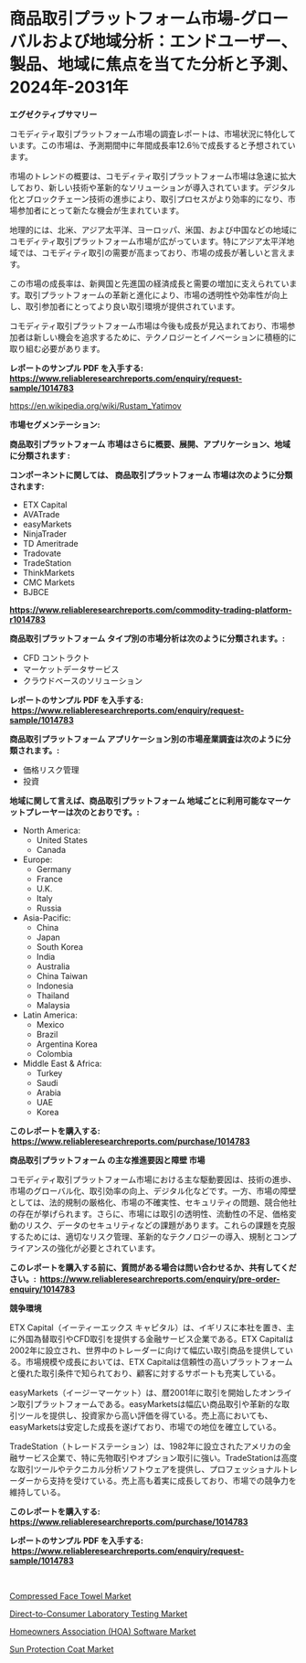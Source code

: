 <p><h1>商品取引プラットフォーム市場-グローバルおよび地域分析：エンドユーザー、製品、地域に焦点を当てた分析と予測、2024年-2031年</h1></p><p><strong>エグゼクティブサマリー</strong></p>
<p><p>コモディティ取引プラットフォーム市場の調査レポートは、市場状況に特化しています。この市場は、予測期間中に年間成長率12.6％で成長すると予想されています。</p><p>市場のトレンドの概要は、コモディティ取引プラットフォーム市場は急速に拡大しており、新しい技術や革新的なソリューションが導入されています。デジタル化とブロックチェーン技術の進歩により、取引プロセスがより効率的になり、市場参加者にとって新たな機会が生まれています。</p><p>地理的には、北米、アジア太平洋、ヨーロッパ、米国、および中国などの地域にコモディティ取引プラットフォーム市場が広がっています。特にアジア太平洋地域では、コモディティ取引の需要が高まっており、市場の成長が著しいと言えます。</p><p>この市場の成長率は、新興国と先進国の経済成長と需要の増加に支えられています。取引プラットフォームの革新と進化により、市場の透明性や効率性が向上し、取引参加者にとってより良い取引環境が提供されています。</p><p>コモディティ取引プラットフォーム市場は今後も成長が見込まれており、市場参加者は新しい機会を追求するために、テクノロジーとイノベーションに積極的に取り組む必要があります。</p></p>
<p><strong>レポートのサンプル PDF を入手する: <a href="https://www.reliableresearchreports.com/enquiry/request-sample/1014783">https://www.reliableresearchreports.com/enquiry/request-sample/1014783</a></strong></p>
<p><a href="https://en.wikipedia.org/wiki/Rustam_Yatimov">https://en.wikipedia.org/wiki/Rustam_Yatimov</a></p>
<p><strong>市場セグメンテーション:</strong></p>
<p><strong> 商品取引プラットフォーム 市場はさらに概要、展開、アプリケーション、地域に分類されます :</strong></p>
<p><strong>コンポーネントに関しては、 商品取引プラットフォーム 市場は次のように分類されます: &nbsp;</strong></p>
<p><ul><li>ETX Capital</li><li>AVATrade</li><li>easyMarkets</li><li>NinjaTrader</li><li>TD Ameritrade</li><li>Tradovate</li><li>TradeStation</li><li>ThinkMarkets</li><li>CMC Markets</li><li>BJBCE</li></ul></p>
<p><strong><a href="https://www.reliableresearchreports.com/commodity-trading-platform-r1014783">https://www.reliableresearchreports.com/commodity-trading-platform-r1014783</a></strong></p>
<p><strong> 商品取引プラットフォーム タイプ別の市場分析は次のように分類されます。:</strong></p>
<p><ul><li>CFD コントラクト</li><li>マーケットデータサービス</li><li>クラウドベースのソリューション</li></ul></p>
<p><strong>レポートのサンプル PDF を入手する: &nbsp;<a href="https://www.reliableresearchreports.com/enquiry/request-sample/1014783">https://www.reliableresearchreports.com/enquiry/request-sample/1014783</a></strong></p>
<p><strong> 商品取引プラットフォーム アプリケーション別の市場産業調査は次のように分類されます。:</strong></p>
<p><ul><li>価格リスク管理</li><li>投資</li></ul></p>
<p><strong>地域に関して言えば、商品取引プラットフォーム 地域ごとに利用可能なマーケットプレーヤーは次のとおりです。:</strong></p>
<p><ul>
    <li>
        North America:
        <ul>
            <li>United States</li>
            <li>Canada</li>
        </ul>
    </li>
    <li>
        Europe:
        <ul>
            <li>Germany</li>
            <li>France</li>
            <li>U.K.</li>
            <li>Italy</li>
            <li>Russia</li>
        </ul>
    </li>
    <li>
        Asia-Pacific:
        <ul>
            <li>China</li>
            <li>Japan</li>
            <li>South Korea</li>
            <li>India</li>
            <li>Australia</li>
            <li>China Taiwan</li>
            <li>Indonesia</li>
            <li>Thailand</li>
            <li>Malaysia</li>
        </ul>
    </li>
    <li>
        Latin America:
        <ul>
            <li>Mexico</li>
            <li>Brazil</li>
            <li>Argentina Korea</li>
            <li>Colombia</li>
        </ul>
    </li>
    <li>
        Middle East & Africa:
        <ul>
            <li>Turkey</li>
            <li>Saudi</li>
            <li>Arabia</li>
            <li>UAE</li>
            <li>Korea</li>
        </ul>
    </li>
    </ul></p>
<p><strong>このレポートを購入する: &nbsp;<a href="https://www.reliableresearchreports.com/purchase/1014783">https://www.reliableresearchreports.com/purchase/1014783</a></strong></p>
<p><strong>商品取引プラットフォーム の主な推進要因と障壁 市場</strong></p>
<p><p>コモディティ取引プラットフォーム市場における主な駆動要因は、技術の進歩、市場のグローバル化、取引効率の向上、デジタル化などです。一方、市場の障壁としては、法的規制の厳格化、市場の不確実性、セキュリティの問題、競合他社の存在が挙げられます。さらに、市場には取引の透明性、流動性の不足、価格変動のリスク、データのセキュリティなどの課題があります。これらの課題を克服するためには、適切なリスク管理、革新的なテクノロジーの導入、規制とコンプライアンスの強化が必要とされています。</p></p>
<p><strong>このレポートを購入する前に、質問がある場合は問い合わせるか、共有してください。:&nbsp; <a href="https://www.reliableresearchreports.com/enquiry/pre-order-enquiry/1014783">https://www.reliableresearchreports.com/enquiry/pre-order-enquiry/1014783</a></strong></p>
<p><strong>競争環境</strong></p>
<p><p>ETX Capital（イーティーエックス キャピタル）は、イギリスに本社を置き、主に外国為替取引やCFD取引を提供する金融サービス企業である。ETX Capitalは2002年に設立され、世界中のトレーダーに向けて幅広い取引商品を提供している。市場規模や成長においては、ETX Capitalは信頼性の高いプラットフォームと優れた取引条件で知られており、顧客に対するサポートも充実している。</p><p>easyMarkets（イージーマーケット）は、暦2001年に取引を開始したオンライン取引プラットフォームである。easyMarketsは幅広い商品取引や革新的な取引ツールを提供し、投資家から高い評価を得ている。売上高においても、easyMarketsは安定した成長を遂げており、市場での地位を確立している。</p><p>TradeStation（トレードステーション）は、1982年に設立されたアメリカの金融サービス企業で、特に先物取引やオプション取引に強い。TradeStationは高度な取引ツールやテクニカル分析ソフトウェアを提供し、プロフェッショナルトレーダーから支持を受けている。売上高も着実に成長しており、市場での競争力を維持している。</p></p>
<p><strong>このレポートを購入する: &nbsp; <a href="https://www.reliableresearchreports.com/purchase/1014783">https://www.reliableresearchreports.com/purchase/1014783</a></strong></p>
<p><strong>レポートのサンプル PDF を入手する: &nbsp;<a href="https://www.reliableresearchreports.com/enquiry/request-sample/1014783">https://www.reliableresearchreports.com/enquiry/request-sample/1014783</a></strong><strong></strong></p>
<p>&nbsp;</p>
<p><p><a href="https://medium.com/@daveblock12/global-compressed-face-towel-industry-research-report-competitive-landscape-market-size-regional-51870facc836">Compressed Face Towel Market</a></p><p><a href="https://github.com/JosephWillisbXXgf/Market-Research-Report-List-1/blob/main/direct-to-consumer-laboratory-testing-market.md">Direct-to-Consumer Laboratory Testing Market</a></p><p><a href="https://github.com/ORAZITOM/Market-Research-Report-List-1/blob/main/homeowners-association-hoa-software-market.md">Homeowners Association (HOA) Software Market</a></p><p><a href="https://medium.com/@cristinaschiller2022/deep-dive-into-the-sun-protection-coat-market-itstrends-market-segmentation-and-competitive-a5ce46939ef9">Sun Protection Coat Market</a></p></p>